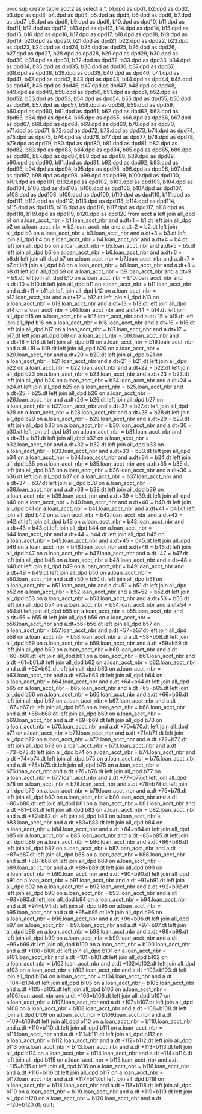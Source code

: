 proc sql;
    create table acct2 as 
    select a.*,
        b1.dpd as dpd1,
        b2.dpd as dpd2,
        b3.dpd as dpd3,
        b4.dpd as dpd4,
        b5.dpd as dpd5,
        b6.dpd as dpd6,
        b7.dpd as dpd7,
        b8.dpd as dpd8,
        b9.dpd as dpd9,
        b10.dpd as dpd10,
        b11.dpd as dpd11,
        b12.dpd as dpd12,
        b13.dpd as dpd13,
        b14.dpd as dpd14,
        b15.dpd as dpd15,
        b16.dpd as dpd16,
        b17.dpd as dpd17,
        b18.dpd as dpd18,
        b19.dpd as dpd19,
        b20.dpd as dpd20,
        b21.dpd as dpd21,
        b22.dpd as dpd22,
        b23.dpd as dpd23,
        b24.dpd as dpd24,
        b25.dpd as dpd25,
        b26.dpd as dpd26,
        b27.dpd as dpd27,
        b28.dpd as dpd28,
        b29.dpd as dpd29,
        b30.dpd as dpd30,
        b31.dpd as dpd31,
        b32.dpd as dpd32,
        b33.dpd as dpd33,
        b34.dpd as dpd34,
        b35.dpd as dpd35,
        b36.dpd as dpd36,
        b37.dpd as dpd37,
        b38.dpd as dpd38,
        b39.dpd as dpd39,
        b40.dpd as dpd40,
        b41.dpd as dpd41,
        b42.dpd as dpd42,
        b43.dpd as dpd43,
        b44.dpd as dpd44,
        b45.dpd as dpd45,
        b46.dpd as dpd46,
        b47.dpd as dpd47,
        b48.dpd as dpd48,
        b49.dpd as dpd49,
        b50.dpd as dpd50,
        b51.dpd as dpd51,
        b52.dpd as dpd52,
        b53.dpd as dpd53,
        b54.dpd as dpd54,
        b55.dpd as dpd55,
        b56.dpd as dpd56,
        b57.dpd as dpd57,
        b58.dpd as dpd58,
        b59.dpd as dpd59,
        b60.dpd as dpd60,
        b61.dpd as dpd61,
        b62.dpd as dpd62,
        b63.dpd as dpd63,
        b64.dpd as dpd64,
        b65.dpd as dpd65,
        b66.dpd as dpd66,
        b67.dpd as dpd67,
        b68.dpd as dpd68,
        b69.dpd as dpd69,
        b70.dpd as dpd70,
        b71.dpd as dpd71,
        b72.dpd as dpd72,
        b73.dpd as dpd73,
        b74.dpd as dpd74,
        b75.dpd as dpd75,
        b76.dpd as dpd76,
        b77.dpd as dpd77,
        b78.dpd as dpd78,
        b79.dpd as dpd79,
        b80.dpd as dpd80,
        b81.dpd as dpd81,
        b82.dpd as dpd82,
        b83.dpd as dpd83,
        b84.dpd as dpd84,
        b85.dpd as dpd85,
        b86.dpd as dpd86,
        b87.dpd as dpd87,
        b88.dpd as dpd88,
        b89.dpd as dpd89,
        b90.dpd as dpd90,
        b91.dpd as dpd91,
        b92.dpd as dpd92,
        b93.dpd as dpd93,
        b94.dpd as dpd94,
        b95.dpd as dpd95,
        b96.dpd as dpd96,
        b97.dpd as dpd97,
        b98.dpd as dpd98,
        b99.dpd as dpd99,
        b100.dpd as dpd100,
        b101.dpd as dpd101,
        b102.dpd as dpd102,
        b103.dpd as dpd103,
        b104.dpd as dpd104,
        b105.dpd as dpd105,
        b106.dpd as dpd106,
        b107.dpd as dpd107,
        b108.dpd as dpd108,
        b109.dpd as dpd109,
        b110.dpd as dpd110,
        b111.dpd as dpd111,
        b112.dpd as dpd112,
        b113.dpd as dpd113,
        b114.dpd as dpd114,
        b115.dpd as dpd115,
        b116.dpd as dpd116,
        b117.dpd as dpd117,
        b118.dpd as dpd118,
        b119.dpd as dpd119,
        b120.dpd as dpd120
    from acct a
    left join all_dpd b1 on a.loan_acct_nbr = b1.loan_acct_nbr and a.dt+1 = b1.dt
    left join all_dpd b2 on a.loan_acct_nbr = b2.loan_acct_nbr and a.dt+2 = b2.dt
    left join all_dpd b3 on a.loan_acct_nbr = b3.loan_acct_nbr and a.dt+3 = b3.dt
    left join all_dpd b4 on a.loan_acct_nbr = b4.loan_acct_nbr and a.dt+4 = b4.dt
    left join all_dpd b5 on a.loan_acct_nbr = b5.loan_acct_nbr and a.dt+5 = b5.dt
    left join all_dpd b6 on a.loan_acct_nbr = b6.loan_acct_nbr and a.dt+6 = b6.dt
    left join all_dpd b7 on a.loan_acct_nbr = b7.loan_acct_nbr and a.dt+7 = b7.dt
    left join all_dpd b8 on a.loan_acct_nbr = b8.loan_acct_nbr and a.dt+8 = b8.dt
    left join all_dpd b9 on a.loan_acct_nbr = b9.loan_acct_nbr and a.dt+9 = b9.dt
    left join all_dpd b10 on a.loan_acct_nbr = b10.loan_acct_nbr and a.dt+10 = b10.dt
    left join all_dpd b11 on a.loan_acct_nbr = b11.loan_acct_nbr and a.dt+11 = b11.dt
    left join all_dpd b12 on a.loan_acct_nbr = b12.loan_acct_nbr and a.dt+12 = b12.dt
    left join all_dpd b13 on a.loan_acct_nbr = b13.loan_acct_nbr and a.dt+13 = b13.dt
    left join all_dpd b14 on a.loan_acct_nbr = b14.loan_acct_nbr and a.dt+14 = b14.dt
    left join all_dpd b15 on a.loan_acct_nbr = b15.loan_acct_nbr and a.dt+15 = b15.dt
    left join all_dpd b16 on a.loan_acct_nbr = b16.loan_acct_nbr and a.dt+16 = b16.dt
    left join all_dpd b17 on a.loan_acct_nbr = b17.loan_acct_nbr and a.dt+17 = b17.dt
    left join all_dpd b18 on a.loan_acct_nbr = b18.loan_acct_nbr and a.dt+18 = b18.dt
    left join all_dpd b19 on a.loan_acct_nbr = b19.loan_acct_nbr and a.dt+19 = b19.dt
    left join all_dpd b20 on a.loan_acct_nbr = b20.loan_acct_nbr and a.dt+20 = b20.dt
    left join all_dpd b21 on a.loan_acct_nbr = b21.loan_acct_nbr and a.dt+21 = b21.dt
    left join all_dpd b22 on a.loan_acct_nbr = b22.loan_acct_nbr and a.dt+22 = b22.dt
    left join all_dpd b23 on a.loan_acct_nbr = b23.loan_acct_nbr and a.dt+23 = b23.dt
    left join all_dpd b24 on a.loan_acct_nbr = b24.loan_acct_nbr and a.dt+24 = b24.dt
    left join all_dpd b25 on a.loan_acct_nbr = b25.loan_acct_nbr and a.dt+25 = b25.dt
    left join all_dpd b26 on a.loan_acct_nbr = b26.loan_acct_nbr and a.dt+26 = b26.dt
    left join all_dpd b27 on a.loan_acct_nbr = b27.loan_acct_nbr and a.dt+27 = b27.dt
    left join all_dpd b28 on a.loan_acct_nbr = b28.loan_acct_nbr and a.dt+28 = b28.dt
    left join all_dpd b29 on a.loan_acct_nbr = b29.loan_acct_nbr and a.dt+29 = b29.dt
    left join all_dpd b30 on a.loan_acct_nbr = b30.loan_acct_nbr and a.dt+30 = b30.dt
    left join all_dpd b31 on a.loan_acct_nbr = b31.loan_acct_nbr and a.dt+31 = b31.dt
    left join all_dpd b32 on a.loan_acct_nbr = b32.loan_acct_nbr and a.dt+32 = b32.dt
    left join all_dpd b33 on a.loan_acct_nbr = b33.loan_acct_nbr and a.dt+33 = b33.dt
    left join all_dpd b34 on a.loan_acct_nbr = b34.loan_acct_nbr and a.dt+34 = b34.dt
    left join all_dpd b35 on a.loan_acct_nbr = b35.loan_acct_nbr and a.dt+35 = b35.dt
    left join all_dpd b36 on a.loan_acct_nbr = b36.loan_acct_nbr and a.dt+36 = b36.dt
    left join all_dpd b37 on a.loan_acct_nbr = b37.loan_acct_nbr and a.dt+37 = b37.dt
    left join all_dpd b38 on a.loan_acct_nbr = b38.loan_acct_nbr and a.dt+38 = b38.dt
    left join all_dpd b39 on a.loan_acct_nbr = b39.loan_acct_nbr and a.dt+39 = b39.dt
    left join all_dpd b40 on a.loan_acct_nbr = b40.loan_acct_nbr and a.dt+40 = b40.dt
    left join all_dpd b41 on a.loan_acct_nbr = b41.loan_acct_nbr and a.dt+41 = b41.dt
    left join all_dpd b42 on a.loan_acct_nbr = b42.loan_acct_nbr and a.dt+42 = b42.dt
    left join all_dpd b43 on a.loan_acct_nbr = b43.loan_acct_nbr and a.dt+43 = b43.dt
    left join all_dpd b44 on a.loan_acct_nbr = b44.loan_acct_nbr and a.dt+44 = b44.dt
    left join all_dpd b45 on a.loan_acct_nbr = b45.loan_acct_nbr and a.dt+45 = b45.dt
    left join all_dpd b46 on a.loan_acct_nbr = b46.loan_acct_nbr and a.dt+46 = b46.dt
    left join all_dpd b47 on a.loan_acct_nbr = b47.loan_acct_nbr and a.dt+47 = b47.dt
    left join all_dpd b48 on a.loan_acct_nbr = b48.loan_acct_nbr and a.dt+48 = b48.dt
    left join all_dpd b49 on a.loan_acct_nbr = b49.loan_acct_nbr and a.dt+49 = b49.dt
    left join all_dpd b50 on a.loan_acct_nbr = b50.loan_acct_nbr and a.dt+50 = b50.dt
    left join all_dpd b51 on a.loan_acct_nbr = b51.loan_acct_nbr and a.dt+51 = b51.dt
    left join all_dpd b52 on a.loan_acct_nbr = b52.loan_acct_nbr and a.dt+52 = b52.dt
    left join all_dpd b53 on a.loan_acct_nbr = b53.loan_acct_nbr and a.dt+53 = b53.dt
    left join all_dpd b54 on a.loan_acct_nbr = b54.loan_acct_nbr and a.dt+54 = b54.dt
    left join all_dpd b55 on a.loan_acct_nbr = b55.loan_acct_nbr and a.dt+55 = b55.dt
    left join all_dpd b56 on a.loan_acct_nbr = b56.loan_acct_nbr and a.dt+56=b56.dt
	left join all_dpd b57 on a.loan_acct_nbr = b57.loan_acct_nbr and a.dt +57=b57.dt
	left join all_dpd b58 on a.loan_acct_nbr = b58.loan_acct_nbr and a.dt +58=b58.dt
	left join all_dpd b59 on a.loan_acct_nbr = b59.loan_acct_nbr and a.dt +59=b59.dt
	left join all_dpd b60 on a.loan_acct_nbr = b60.loan_acct_nbr and a.dt +60=b60.dt
	left join all_dpd b61 on a.loan_acct_nbr = b61.loan_acct_nbr and a.dt +61=b61.dt
	left join all_dpd b62 on a.loan_acct_nbr = b62.loan_acct_nbr and a.dt +62=b62.dt
	left join all_dpd b63 on a.loan_acct_nbr = b63.loan_acct_nbr and a.dt +63=b63.dt
	left join all_dpd b64 on a.loan_acct_nbr = b64.loan_acct_nbr and a.dt +64=b64.dt
	left join all_dpd b65 on a.loan_acct_nbr = b65.loan_acct_nbr and a.dt +65=b65.dt
	left join all_dpd b66 on a.loan_acct_nbr = b66.loan_acct_nbr and a.dt +66=b66.dt
	left join all_dpd b67 on a.loan_acct_nbr = b67.loan_acct_nbr and a.dt +67=b67.dt
	left join all_dpd b68 on a.loan_acct_nbr = b68.loan_acct_nbr and a.dt +68=b68.dt
	left join all_dpd b69 on a.loan_acct_nbr = b69.loan_acct_nbr and a.dt +69=b69.dt
	left join all_dpd b70 on a.loan_acct_nbr = b70.loan_acct_nbr and a.dt +70=b70.dt
	left join all_dpd b71 on a.loan_acct_nbr = b71.loan_acct_nbr and a.dt +71=b71.dt
	left join all_dpd b72 on a.loan_acct_nbr = b72.loan_acct_nbr and a.dt +72=b72.dt
	left join all_dpd b73 on a.loan_acct_nbr = b73.loan_acct_nbr and a.dt +73=b73.dt
	left join all_dpd b74 on a.loan_acct_nbr = b74.loan_acct_nbr and a.dt +74=b74.dt
	left join all_dpd b75 on a.loan_acct_nbr = b75.loan_acct_nbr and a.dt +75=b75.dt
	left join all_dpd b76 on a.loan_acct_nbr = b76.loan_acct_nbr and a.dt +76=b76.dt
	left join all_dpd b77 on a.loan_acct_nbr = b77.loan_acct_nbr and a.dt +77=b77.dt
	left join all_dpd b78 on a.loan_acct_nbr = b78.loan_acct_nbr and a.dt +78=b78.dt
	left join all_dpd b79 on a.loan_acct_nbr = b79.loan_acct_nbr and a.dt +79=b79.dt
	left join all_dpd b80 on a.loan_acct_nbr = b80.loan_acct_nbr and a.dt +80=b80.dt
	left join all_dpd b81 on a.loan_acct_nbr = b81.loan_acct_nbr and a.dt +81=b81.dt
	left join all_dpd b82 on a.loan_acct_nbr = b82.loan_acct_nbr and a.dt +82=b82.dt
	left join all_dpd b83 on a.loan_acct_nbr = b83.loan_acct_nbr and a.dt +83=b83.dt
	left join all_dpd b84 on a.loan_acct_nbr = b84.loan_acct_nbr and a.dt +84=b84.dt
	left join all_dpd b85 on a.loan_acct_nbr = b85.loan_acct_nbr and a.dt +85=b85.dt
	left join all_dpd b86 on a.loan_acct_nbr = b86.loan_acct_nbr and a.dt +86=b86.dt
	left join all_dpd b87 on a.loan_acct_nbr = b87.loan_acct_nbr and a.dt +87=b87.dt
	left join all_dpd b88 on a.loan_acct_nbr = b88.loan_acct_nbr and a.dt +88=b88.dt
	left join all_dpd b89 on a.loan_acct_nbr = b89.loan_acct_nbr and a.dt +89=b89.dt
	left join all_dpd b90 on a.loan_acct_nbr = b90.loan_acct_nbr and a.dt +90=b90.dt
	left join all_dpd b91 on a.loan_acct_nbr = b91.loan_acct_nbr and a.dt +91=b91.dt
	left join all_dpd b92 on a.loan_acct_nbr = b92.loan_acct_nbr and a.dt +92=b92.dt
	left join all_dpd b93 on a.loan_acct_nbr = b93.loan_acct_nbr and a.dt +93=b93.dt
	left join all_dpd b94 on a.loan_acct_nbr = b94.loan_acct_nbr and a.dt +94=b94.dt
	left join all_dpd b95 on a.loan_acct_nbr = b95.loan_acct_nbr and a.dt +95=b95.dt
	left join all_dpd b96 on a.loan_acct_nbr = b96.loan_acct_nbr and a.dt +96=b96.dt
	left join all_dpd b97 on a.loan_acct_nbr = b97.loan_acct_nbr and a.dt +97=b97.dt
	left join all_dpd b98 on a.loan_acct_nbr = b98.loan_acct_nbr and a.dt +98=b98.dt
	left join all_dpd b99 on a.loan_acct_nbr = b99.loan_acct_nbr and a.dt +99=b99.dt
	left join all_dpd b100 on a.loan_acct_nbr = b100.loan_acct_nbr and a.dt +100=b100.dt
	left join all_dpd b101 on a.loan_acct_nbr = b101.loan_acct_nbr and a.dt +101=b101.dt
	left join all_dpd b102 on a.loan_acct_nbr = b102.loan_acct_nbr and a.dt +102=b102.dt
	left join all_dpd b103 on a.loan_acct_nbr = b103.loan_acct_nbr and a.dt +103=b103.dt
	left join all_dpd b104 on a.loan_acct_nbr = b104.loan_acct_nbr and a.dt +104=b104.dt
	left join all_dpd b105 on a.loan_acct_nbr = b105.loan_acct_nbr and a.dt +105=b105.dt
	left join all_dpd b106 on a.loan_acct_nbr = b106.loan_acct_nbr and a.dt +106=b106.dt
	left join all_dpd b107 on a.loan_acct_nbr = b107.loan_acct_nbr and a.dt +107=b107.dt
	left join all_dpd b108 on a.loan_acct_nbr = b108.loan_acct_nbr and a.dt +108=b108.dt
	left join all_dpd b109 on a.loan_acct_nbr = b109.loan_acct_nbr and a.dt +109=b109.dt
	left join all_dpd b110 on a.loan_acct_nbr = b110.loan_acct_nbr and a.dt +110=b110.dt
	left join all_dpd b111 on a.loan_acct_nbr = b111.loan_acct_nbr and a.dt +111=b111.dt
	left join all_dpd b112 on a.loan_acct_nbr = b112.loan_acct_nbr and a.dt +112=b112.dt
	left join all_dpd b113 on a.loan_acct_nbr = b113.loan_acct_nbr and a.dt +113=b113.dt
	left join all_dpd b114 on a.loan_acct_nbr = b114.loan_acct_nbr and a.dt +114=b114.dt
	left join all_dpd b115 on a.loan_acct_nbr = b115.loan_acct_nbr and a.dt +115=b115.dt
	left join all_dpd b116 on a.loan_acct_nbr = b116.loan_acct_nbr and a.dt +116=b116.dt
	left join all_dpd b117 on a.loan_acct_nbr = b117.loan_acct_nbr and a.dt +117=b117.dt
	left join all_dpd b118 on a.loan_acct_nbr = b118.loan_acct_nbr and a.dt +118=b118.dt
	left join all_dpd b119 on a.loan_acct_nbr = b119.loan_acct_nbr and a.dt +119=b119.dt
	left join all_dpd b120 on a.loan_acct_nbr = b120.loan_acct_nbr and a.dt +120=b120.dt;
	quit;
